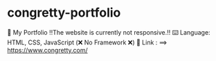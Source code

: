 # congretty-portfolio
🫧 My Portfolio
‼️The website is currently not responsive.‼️
⌨️ Language: HTML, CSS, JavaScript (❌ No Framework ❌)
🌈 Link :
==> https://www.congretty.com/ 
